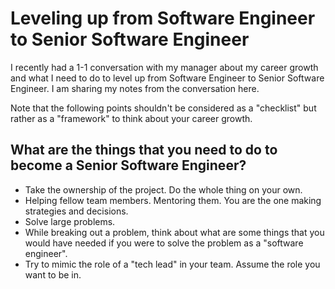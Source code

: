 # Leveling up from Software Engineer to Senior Software Engineer

 

I recently had a 1-1 conversation with my manager about my career growth and what I need to do to level up from Software Engineer to Senior Software Engineer. I am sharing my notes from the conversation here.

Note that the following points shouldn't be considered as a "checklist" but rather as a "framework" to think about your career growth.

## What are the things that you need to do to become a Senior Software Engineer?

- Take the ownership of the project. Do the whole thing on your own.
- Helping fellow team members. Mentoring them. You are the one making strategies and decisions.
- Solve large problems.
- While breaking out a problem, think about what are some things that you would have needed if you were to solve the problem as a "software engineer".
- Try to mimic the role of a "tech lead" in your team. Assume the role you want to be in.